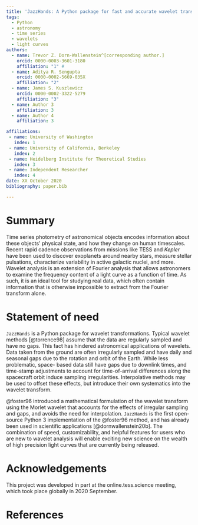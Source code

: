 ```yaml
---
title: 'JazzHands: A Python package for fast and accurate wavelet transformations on unevenly sampled data'
tags:
  - Python
  - astronomy
  - time series
  - wavelets
  - light curves
authors:
  - name: Trevor Z. Dorn-Wallenstein^[corresponding author.]
    orcid: 0000-0003-3601-3180
    affiliation: "1" #
  - name: Aditya R. Sengupta
    orcid: 0000-0002-5669-035X
    affiliation: "2"
  - name: James S. Kuszlewicz
    orcid: 0000-0002-3322-5279
    affiliation: "3"
  - name: Author 3
    affiliation: 3
  - name: Author 4
    affiliation: 3

affiliations:
 - name: University of Washington
   index: 1
 - name: University of California, Berkeley
   index: 2
 - name: Heidelberg Institute for Theoretical Studies
   index: 3
 - name: Independent Researcher
   index: 4
date: XX October 2020
bibliography: paper.bib

---
```


# Summary

Time series photometry of astronomical objects encodes information about
these objects' physical state, and how they change on human timescales. Recent rapid cadence observations from missions like TESS and *Kepler* have been used to discover exoplanets around nearby stars, measure stellar pulsations, characterize variability in active galactic nuclei, and more. Wavelet analysis is an extension of Fourier analysis that allows astronomers to examine the frequency content of a light curve as a function of time. As such, it is an
ideal tool for studying real data, which often contain information that is
otherwise impossible to extract from the Fourier transform alone.

# Statement of need

`JazzHands` is a Python package for wavelet transformations. Typical wavelet
methods [@torrence98] assume that the data are regularly sampled and have
no gaps. This fact has hindered astronomical applications of wavelets. Data
taken from the ground are often irregularly sampled and have daily and seasonal
gaps due to the rotation and orbit of the Earth. While less problematic, space-
based data still have gaps due to downlink times, and time-stamp adjustments to account for time-of-arrival differences along the spacecraft orbit induce
sampling irregularities. Interpolative methods may be used to offset these
effects, but introduce their own systematics into the wavelet transform.

@foster96 introduced a mathematical formulation of the wavelet transform
using the Morlet wavelet that accounts for the effects of irregular sampling
and gaps, and avoids the need for interpolation. `JazzHands` is the first
open-source Python 3 implementation of the @foster96 method, and has already
been used in scientific applications [@dornwallenstein20b]. The combination of
speed, customizability, and helpful features for users who are new to wavelet
analysis will enable exciting new science on the wealth of high precision light
curves that are currently being released.

# Acknowledgements

This project was developed in part at the online.tess.science meeting, which
took place globally in 2020 September.

# References
